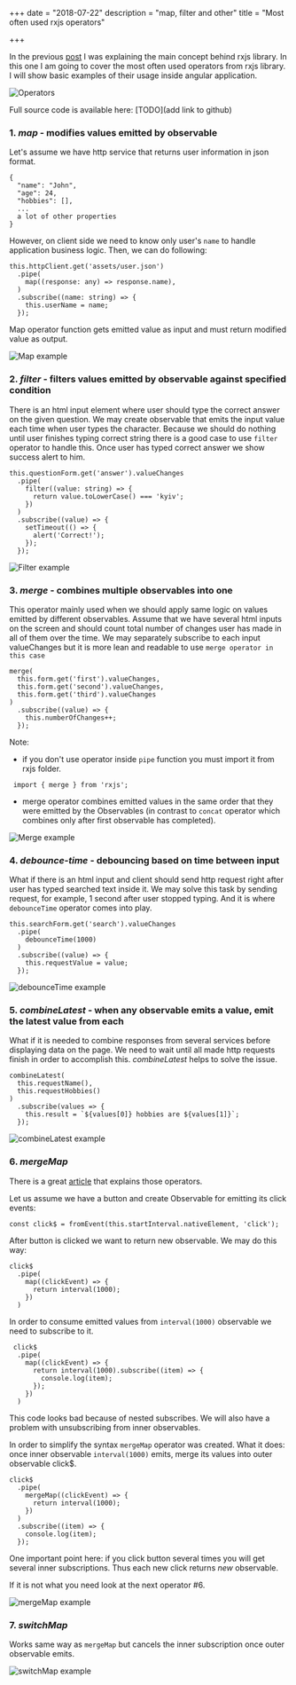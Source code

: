 +++
date = "2018-07-22"
description = "map, filter and other"
title = "Most often used rxjs operators"

+++

In the previous [post](/post/rxjs-main-concept) I was explaining the main concept behind rxjs library. 
In this one I am going to cover the most often used operators from rxjs library.
I will show basic examples of their usage inside angular application.

![Operators](../assets/rxjs-main-operators/app_operators.png)

Full source code is available here: [TODO](add link to github)

### 1. *map* - modifies values emitted by observable

Let's assume we have http service that returns user information in json format.
   
```
{
  "name": "John",
  "age": 24,
  "hobbies": [],
  ...
  a lot of other properties
}
```

However, on client side we need to know only user's `name` to handle application business logic. Then,
we can do following:
```
this.httpClient.get('assets/user.json')
  .pipe(
    map((response: any) => response.name),
  )
  .subscribe((name: string) => {
    this.userName = name;
  });
``` 

Map operator function gets emitted value as input and must return modified value as output.

![Map example](../assets/rxjs-main-operators/map_example.gif)

### 2. *filter*  - filters values emitted by observable against specified condition

There is an html input element where user should type the correct answer on the given question.
We may create observable that emits the input value each time when user types the character. 
Because we should do nothing until user finishes typing correct string there is a good case 
to use `filter` operator to handle this. Once user has typed correct answer we show success alert 
to him. 
```
this.questionForm.get('answer').valueChanges
  .pipe(
    filter((value: string) => {
      return value.toLowerCase() === 'kyiv';
    })
  )
  .subscribe((value) => {
    setTimeout(() => {
      alert('Correct!');
    });
  });
```

![Filter example](../assets/rxjs-main-operators/filter_example.gif)

### 3. *merge* - combines multiple observables into one
This operator mainly used when we should apply same logic on values emitted by different observables.
Assume that we have several html inputs on the screen and should count total number of changes
user has made in all of them over the time.
We may separately subscribe to each input valueChanges but it is more lean and readable to
use `merge operator in this case`
```
merge(
  this.form.get('first').valueChanges,
  this.form.get('second').valueChanges,
  this.form.get('third').valueChanges
)
  .subscribe((value) => {
    this.numberOfChanges++;
  });
```    
Note: 

- if you don't use operator inside `pipe` function you must import it from rxjs folder.

```
 import { merge } from 'rxjs';
```
- merge operator combines emitted values in the same order that they were emitted by the Observables
(in contrast to `concat` operator which combines only after first observable has completed).

![Merge example](../assets/rxjs-main-operators/merge_example.gif)

### 4. *debounce-time* - debouncing based on time between input

What if there is an html input and client should send http request right after user 
has typed searched text inside it. We may solve this task by sending request, for example, 
1 second after user stopped typing. And it is where `debounceTime` operator comes into play.

 ```
 this.searchForm.get('search').valueChanges
   .pipe(
     debounceTime(1000)
   )
   .subscribe((value) => {
     this.requestValue = value;
   });
 ``` 
 
![debounceTime example](../assets/rxjs-main-operators/debounceTime_example.gif)

### 5. *combineLatest* - when any observable emits a value, emit the latest value from each

What if it is needed to combine responses from several services before displaying data on the page.
We need to wait until all made http requests finish in order to accomplish this.
*combineLatest* helps to solve the issue.

```
combineLatest(
  this.requestName(),
  this.requestHobbies()
)
  .subscribe(values => {
    this.result = `${values[0]} hobbies are ${values[1]}`;
  });
```

![combineLatest example](../assets/rxjs-main-operators/combineLatest_example.gif)

### 6. *mergeMap*

There is a great [article]( https://netbasal.com/understanding-mergemap-and-switchmap-in-rxjs-13cf9c57c885)
that explains those operators.
 
Let us assume we have a button and create Observable for emitting its click events:
```
const click$ = fromEvent(this.startInterval.nativeElement, 'click');
``` 
After button is clicked we want to return new observable. We may do this way:
```
click$
  .pipe(
    map((clickEvent) => {
      return interval(1000);
    })
  )
```
In order to consume emitted values from `interval(1000)` observable we need to subscribe to it.
```
 click$
  .pipe(
    map((clickEvent) => {
      return interval(1000).subscribe((item) => {
        console.log(item);
      });
    })
  )
```
 This code looks bad because of nested subscribes. We will also have a problem with unsubscribing 
 from inner observables.
 
 In order to simplify the syntax `mergeMap` operator was created.
 What it does: once inner observable `interval(1000)` emits, merge its values into outer observable click$.
 
 ```
 click$
   .pipe(
     mergeMap((clickEvent) => {
       return interval(1000);
     })
   )
   .subscribe((item) => {
     console.log(item);
   });
 ```   
 
 One important point here: if you click button several times you will get several inner subscriptions.
 Thus each new click returns *new* observable. 
 
 If it is not what you need look at the next operator #6.
 
 ![mergeMap example](../assets/rxjs-main-operators/mergeMap_example.gif)
     
### 7. *switchMap*
 
Works same way as `mergeMap` but cancels the inner subscription once outer observable emits.

![switchMap example](../assets/rxjs-main-operators/switchMap_example.gif)
